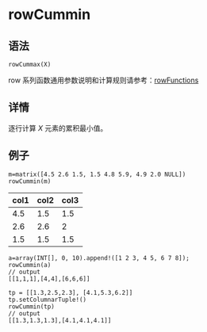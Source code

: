 # rowCummin

## 语法

`rowCummax(X)`

row 系列函数通用参数说明和计算规则请参考：[rowFunctions](../themes/rowFunctions.html)

## 详情

逐行计算 *X* 元素的累积最小值。

## 例子

```
m=matrix([4.5 2.6 1.5, 1.5 4.8 5.9, 4.9 2.0 NULL])
rowCummin(m)
```

| col1 | col2 | col3 |
| --- | --- | --- |
| 4.5 | 1.5 | 1.5 |
| 2.6 | 2.6 | 2 |
| 1.5 | 1.5 | 1.5 |

```
a=array(INT[], 0, 10).append!([1 2 3, 4 5, 6 7 8]);
rowCummin(a)
// output
[[1,1,1],[4,4],[6,6,6]]

tp = [[1.3,2.5,2.3], [4.1,5.3,6.2]]
tp.setColumnarTuple!()
rowCummin(tp)
// output
[[1.3,1.3,1.3],[4.1,4.1,4.1]]
```

